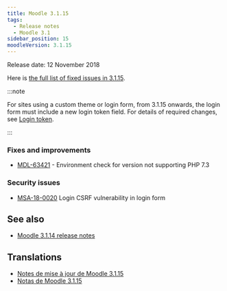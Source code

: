 ```yaml
---
title: Moodle 3.1.15
tags:
  - Release notes
  - Moodle 3.1
sidebar_position: 15
moodleVersion: 3.1.15
---
```


Release date: 12 November 2018

Here is [the full list of fixed issues in 3.1.15](https://tracker.moodle.org/secure/IssueNavigator!executeAdvanced.jspa?jqlQuery=project+%3D+mdl+AND+resolution+%3D+fixed+AND+fixVersion+in+%28%223.1.15%22%29+ORDER+BY+priority+DESC&runQuery=true&clear=true).

:::note

For sites using a custom theme or login form, from 3.1.15 onwards, the login form must include a new login token field. For details of required changes, see [Login token](https://docs.moodle.org/dev/Login_token).

:::

### Fixes and improvements

- [MDL-63421](https://tracker.moodle.org/browse/MDL-63421) - Environment check for version not supporting PHP 7.3

### Security issues

- [MSA-18-0020](https://moodle.org/mod/forum/discuss.php?d=378731) Login CSRF vulnerability in login form

## See also

- [Moodle 3.1.14 release notes](/general/releases/3.1/3.1.14)

## Translations

- [Notes de mise à jour de Moodle 3.1.15](https://docs.moodle.org/fr/Notes_de_mise_à_jour_de_Moodle_3.1.15)
- [Notas de Moodle 3.1.15](https://docs.moodle.org/es/Notas_de_Moodle_3.1.15)
